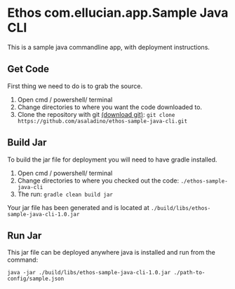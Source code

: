 # Ethos com.ellucian.app.Sample Java CLI

This is a sample java commandline app, with deployment instructions.

## Get Code
First thing we need to do is to grab the source.

1. Open cmd / powershell/ terminal
2. Change directories to where you want the code downloaded to.
3. Clone the repository with git [(download git)](https://git-scm.com/downloads):
`git clone https://github.com/asaladino/ethos-sample-java-cli.git`

## Build Jar
To build the jar file for deployment you will need to have gradle installed.

1. Open cmd / powershell/ terminal
2. Change directories to where you checked out the code: `./ethos-sample-java-cli`
3. The run: `gradle clean build jar`

Your jar file has been generated and is located at `./build/libs/ethos-sample-java-cli-1.0.jar`

## Run Jar
This jar file can be deployed anywhere java is installed and run from the command:

```
java -jar ./build/libs/ethos-sample-java-cli-1.0.jar ./path-to-config/sample.json
```

